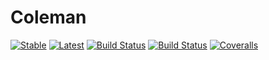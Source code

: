 # Coleman

[![Stable](https://img.shields.io/badge/docs-stable-blue.svg)](https://alexjbest.github.io/Coleman.jl/stable)
[![Latest](https://img.shields.io/badge/docs-latest-blue.svg)](https://alexjbest.github.io/Coleman.jl/latest)
[![Build Status](https://travis-ci.org/alexjbest/Coleman.jl.svg?branch=master)](https://travis-ci.org/alexjbest/Coleman.jl)
[![Build Status](https://ci.appveyor.com/api/projects/status/github/alexjbest/Coleman.jl?svg=true)](https://ci.appveyor.com/project/alexjbest/Coleman-jl)
[![Coveralls](https://coveralls.io/repos/github/alexjbest/Coleman.jl/badge.svg?branch=master)](https://coveralls.io/github/alexjbest/Coleman.jl?branch=master)
